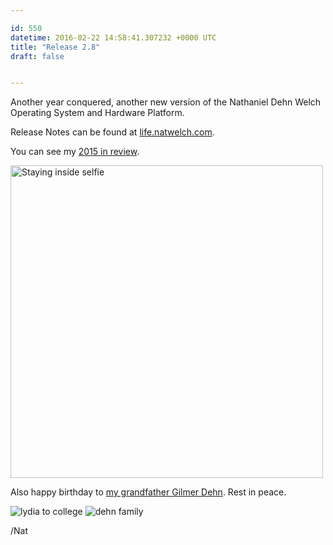 ```yaml
---

id: 550
datetime: 2016-02-22 14:58:41.307232 +0000 UTC
title: "Release 2.8"
draft: false


---
```


Another year conquered, another new version of the Nathaniel Dehn Welch Operating System and Hardware Platform.

Release Notes can be found at [life.natwelch.com](https://life.natwelch.com/).

You can see my [2015 in review](https://writing.natwelch.com/post/531).

<a data-flickr-embed="true"  href="https://www.flickr.com/photos/icco/23933300034/in/datetaken-ff/" title="Staying inside selfie"><img src="https://farm2.staticflickr.com/1632/23933300034_3e5c5bbb10.jpg" width="500" height="500" alt="Staying inside selfie"></a><script async src="//embedr.flickr.com/assets/client-code.js" charset="utf-8"></script>

Also happy birthday to [my grandfather Gilmer Dehn](https://writing.natwelch.com/post/514). Rest in peace.

![lydia to college](https://s3.amazonaws.com/f.cl.ly/items/0d0r17272l3v092k2i15/Screen%!S(MISSING)hot%!-(MISSING)02-22%!a(MISSING)t%!.(MISSING)37%!p(MISSING)ng)
![dehn family](https://s3.amazonaws.com/f.cl.ly/items/1N2k3W182d3F381t0D1z/Screen%!S(MISSING)hot%!-(MISSING)02-22%!a(MISSING)t%!.(MISSING)07%!p(MISSING)ng)

/Nat

